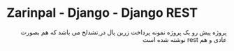 # Zarinpal - Django - Django REST
<div dir="rtl">
   پروژه پیش رو یک پروژه نمونه پرداخت زرین پال در ِتشدلخ می باشد که هم بصورت عادی و هم rest نوشته شده است
</div>

